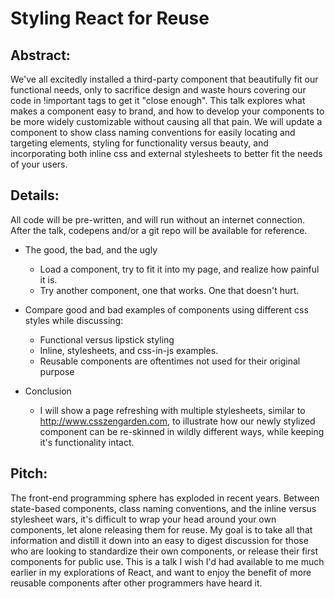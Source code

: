 # Styling React for Reuse

## Abstract:
We've all excitedly installed a third-party component that beautifully fit our functional needs, only to sacrifice design and waste hours covering our code in !important tags to get it "close enough". This talk explores what makes a component easy to brand, and how to develop your components to be more widely customizable without causing all that pain. We will update a component to show class naming conventions for easily locating and targeting elements, styling for functionality versus beauty, and incorporating both inline css and external stylesheets to better fit the needs of your users.

## Details:
All code will be pre-written, and will run without an internet connection. After the talk, codepens and/or a git repo 
will be available for reference. 

* The good, the bad, and the ugly
    * Load a component, try to fit it into my page, and realize how painful it is. 
    * Try another component, one that works. One that doesn't hurt. 
    
* Compare good and bad examples of components using different css styles while discussing:
    * Functional versus lipstick styling
    * Inline, stylesheets, and css-in-js examples.
    * Reusable components are oftentimes not used for their original purpose
    
* Conclusion
    * I will show a page refreshing with multiple stylesheets, similar to http://www.csszengarden.com, to illustrate 
    how our newly stylized component can be re-skinned in wildly different ways, while keeping it's functionality intact.  

## Pitch:
The front-end programming sphere has exploded in recent years. Between state-based components, class naming conventions, and the inline versus stylesheet wars, it's difficult to wrap your head around your own components, let alone releasing them for reuse. My goal is to take all that information and distill it down into an easy to digest discussion for those who are looking to standardize their own components, or release their first components for public use. This is a talk I wish I'd had available to me much earlier in my explorations of React, and want to enjoy the benefit of more reusable components after other programmers have heard it.
